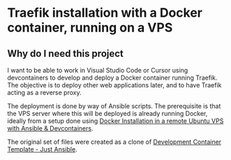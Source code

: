 # Traefik installation with a Docker container, running on a VPS

## Why do I need this project

I want to be able to work in Visual Studio Code or Cursor using devcontainers to develop and deploy a Docker container running Traefik. The objective is to deploy other web applications later, and to have Traefik acting as a reverse proxy.

The deployment is done by way of Ansible scripts. The prerequisite is that the VPS server where this will be deployed is already running Docker, ideally from a setup done using [Docker Installation in a remote Ubuntu VPS with Ansible & Devcontainers](https://github.com/eduardoshanahan/devcontainers-deploy-docker).

The original set of files were created as a clone of [Development Container Template - Just Ansible](https://github.com/eduardoshanahan/devcontainers-ansible).
